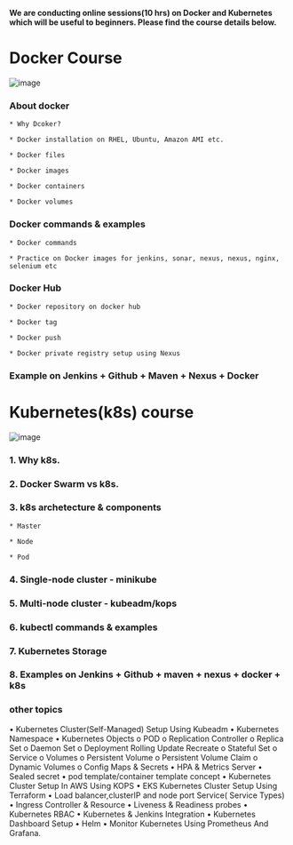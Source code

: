**We are conducting online sessions(10 hrs) on Docker and Kubernetes which will be useful to beginners. Please find the course details below.**

# Docker Course

![image](https://user-images.githubusercontent.com/24622526/48014891-af06f400-e14d-11e8-8742-9047e011b4af.png)


### About docker

    * Why Dcoker?
    
    * Docker installation on RHEL, Ubuntu, Amazon AMI etc.

    * Docker files
    
    * Docker images
    
    * Docker containers
    
    * Docker volumes

### Docker commands & examples

    * Docker commands
    
    * Practice on Docker images for jenkins, sonar, nexus, nexus, nginx, selenium etc

### Docker Hub

    * Docker repository on docker hub
    
    * Docker tag
    
    * Docker push
    
    * Docker private registry setup using Nexus

### Example on Jenkins + Github + Maven + Nexus + Docker

# Kubernetes(k8s) course

![image](https://user-images.githubusercontent.com/24622526/48015484-4456b800-e14f-11e8-876a-498cd73db5c1.png)


### 1. Why k8s.

### 2. Docker Swarm vs k8s.

### 3. k8s archetecture & components

    * Master
    
    * Node
    
    * Pod
    
### 4. Single-node cluster - minikube

### 5. Multi-node cluster  - kubeadm/kops

### 6. kubectl commands & examples

### 7. Kubernetes Storage

### 8. Examples on Jenkins + Github + maven + nexus + docker + k8s
    

### other topics

•	Kubernetes Cluster(Self-Managed) Setup Using Kubeadm
•	Kubernetes Namespace
•	Kubernetes Objects o POD o Replication Controller o Replica Set o Daemon Set o Deployment Rolling Update Recreate o Stateful Set o Service o Volumes o Persistent Volume o Persistent Volume Claim o Dynamic Volumes o Config Maps & Secrets
•	HPA & Metrics Server
•   Sealed secret
•   pod template/container template concept
•	Kubernetes Cluster Setup In AWS Using KOPS
•	EKS Kubernetes Cluster Setup Using Terraform
•	Load balancer,clusterIP and node port Service( Service Types)
•	Ingress Controller & Resource
•	Liveness & Readiness probes
•	Kubernetes RBAC
•	Kubernetes & Jenkins Integration
•	Kubernetes Dashboard Setup
•	Helm
•	Monitor Kubernetes Using Prometheus And Grafana.

